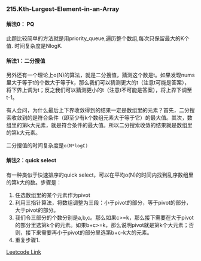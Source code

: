 ### 215.Kth-Largest-Element-in-an-Array

#### 解法0： PQ
此题比较简单的方法就是用priority_queue,遍历整个数组,每次只保留最大的K个值. 时间复杂度是NlogK.

#### 解法1：二分搜值
另外还有一个理论上o(N)的算法，就是二分搜值，猜测这个数是t。如果发现nums里大于等于t的个数大于等于k，那么我们可以猜测更大的t（注意t可能是答案），将下界上调为t；反之我们可以猜测更小的t（注意t不可能是答案），将上界下调至t-1。

有人会问，为什么最后上下界收敛得到的结果一定是数组里的元素？首先，二分搜索收敛到的是符合条件（即至少有k个数组元素大于等于它）的最大值。其次，数组里的第k大元素，就是符合条件的最大值。所以二分搜索收敛的结果就是数组里的第k大元素。

二分搜值的时间复杂度是```o(N*logC)```

#### 解法2：quick select
有一种类似于快速排序的quick select，可以在平均o(N)的时间内找到乱序数组里的第k大的数。步骤是：
1. 任选数组里的某个元素作为pivot
2. 利用三指针算法，将数组调整为三段：小于pivot的部分，等于pivot的部分，大于pivot的部分。
3. 我们令三部分的个数分别是a,b,c。那么如果c>=k，那么接下需要在大于pivot的部分里选第k个的元素。如果b+c>=k，那么说明pivot就是第k个大元素；否则，接下来需要再小于pivot的部分里选第b+c-k大的元素。
4. 重复步骤1.





[Leetcode Link](https://leetcode.com/problems/kth-largest-element-in-an-array)
